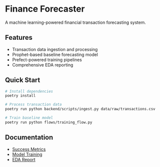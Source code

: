 # Finance Forecaster

A machine learning-powered financial transaction forecasting system.

## Features

- Transaction data ingestion and processing
- Prophet-based baseline forecasting model
- Prefect-powered training pipelines
- Comprehensive EDA reporting

## Quick Start

```bash
# Install dependencies
poetry install

# Process transaction data
poetry run python backend/scripts/ingest.py data/raw/transactions.csv

# Train baseline model
poetry run python flows/training_flow.py
```

## Documentation

- [Success Metrics](docs/metrics.md)
- [Model Training](docs/model_training.md)
- [EDA Report](docs/eda_2025-08-02.html)
